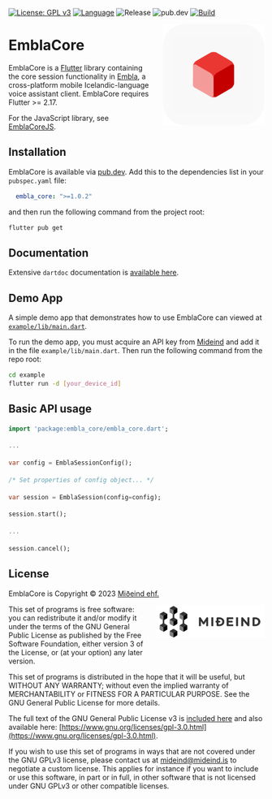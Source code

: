 [![License: GPL v3](https://img.shields.io/badge/License-GPLv3-blue.svg)](https://www.gnu.org/licenses/gpl-3.0)
[![Language](https://img.shields.io/badge/language-dart-lightblue)]()
![Release](https://shields.io/github/v/release/mideind/EmblaCoreFlutter?display_name=tag)
![pub.dev](https://img.shields.io/pub/v/embla_core)
[![Build](https://github.com/mideind/EmblaCoreFlutter/actions/workflows/tests.yml/badge.svg)]()

<img src="https://github.com/mideind/EmblaCoreFlutter/raw/master/img/emblacore_icon.png" align="right" width="200" height="200" style="margin-left:20px;">

# EmblaCore

EmblaCore is a [Flutter](https://flutter.dev/) library containing the core session
functionality in [Embla](https://github.com/mideind/EmblaFlutterApp), a cross-platform
mobile Icelandic-language voice assistant client. EmblaCore requires Flutter >= 2.17.

For the JavaScript library, see [EmblaCoreJS](https://github.com/mideind/EmblaCoreJS).

## Installation

EmblaCore is available via [pub.dev](https://pub.dev/packages/embla_core).
Add this to the dependencies list in your `pubspec.yaml` file:

```yaml
  embla_core: ">=1.0.2"
```

and then run the following command from the project root:

```bash
flutter pub get
```

## Documentation

Extensive `dartdoc` documentation is [available here](https://embla.is/embla_core).

## Demo App

A simple demo app that demonstrates how to use EmblaCore can viewed at
[`example/lib/main.dart`](https://github.com/mideind/EmblaCoreFlutter/blob/master/example/lib/main.dart).

To run the demo app, you must acquire an API key from [Mideind](https://mideind.is) and add
it in the file `example/lib/main.dart`. Then run the following command from the repo root:

```bash
cd example
flutter run -d [your_device_id]
```

## Basic API usage

```dart
import 'package:embla_core/embla_core.dart';

...

var config = EmblaSessionConfig();

/* Set properties of config object... */

var session = EmblaSession(config=config);

session.start();

...

session.cancel();
```

## License

EmblaCore is Copyright &copy; 2023 [Miðeind ehf.](https://mideind.is)

<a href="https://mideind.is"><img src="https://github.com/mideind/EmblaCoreFlutter/raw/master/img/mideind_logo.png" alt="Miðeind ehf."
width="214" height="66" align="right" style="margin-left:20px; margin-bottom: 20px;"></a>

This set of programs is free software: you can redistribute it and/or modify it
under the terms of the GNU General Public License as published by the Free
Software Foundation, either version 3 of the License, or (at your option) any later
version.

This set of programs is distributed in the hope that it will be useful, but WITHOUT
ANY WARRANTY; without even the implied warranty of MERCHANTABILITY or FITNESS FOR
A PARTICULAR PURPOSE. See the GNU General Public License for more details.

The full text of the GNU General Public License v3 is
[included here](https://github.com/mideind/Greynir/blob/master/LICENSE.txt)
and also available here:
[https://www.gnu.org/licenses/gpl-3.0.html](https://www.gnu.org/licenses/gpl-3.0.html).

If you wish to use this set of programs in ways that are not covered under the
GNU GPLv3 license, please contact us at [mideind@mideind.is](mailto:mideind@mideind.is)
to negotiate a custom license. This applies for instance if you want to include or use
this software, in part or in full, in other software that is not licensed under
GNU GPLv3 or other compatible licenses.
